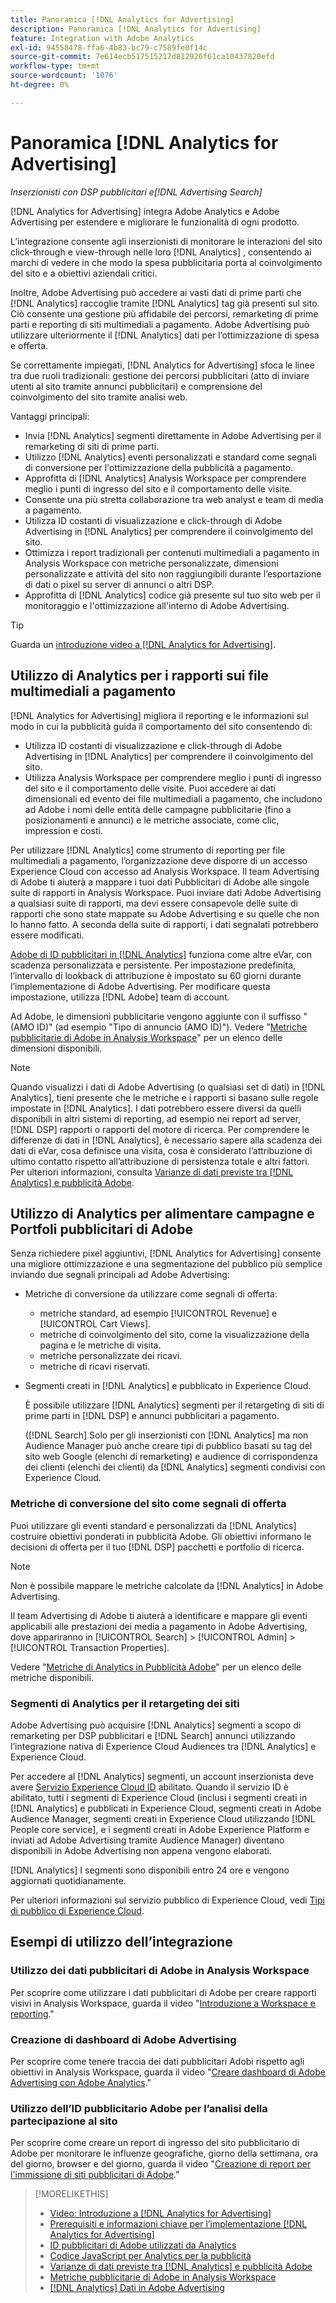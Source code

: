 ```yaml
---
title: Panoramica [!DNL Analytics for Advertising]
description: Panoramica [!DNL Analytics for Advertising]
feature: Integration with Adobe Analytics
exl-id: 94558478-ffa6-4b83-bc79-c7589fe0f14c
source-git-commit: 7e614ecb517515217d812926f61ca10437820efd
workflow-type: tm+mt
source-wordcount: '1076'
ht-degree: 0%

---
```


# Panoramica [!DNL Analytics for Advertising]

*Inserzionisti con DSP pubblicitari e[!DNL Advertising Search]*

[!DNL Analytics for Advertising] integra Adobe Analytics e Adobe Advertising per estendere e migliorare le funzionalità di ogni prodotto.

L’integrazione consente agli inserzionisti di monitorare le interazioni del sito click-through e view-through nelle loro [!DNL Analytics] , consentendo ai marchi di vedere in che modo la spesa pubblicitaria porta al coinvolgimento del sito e a obiettivi aziendali critici.

Inoltre, Adobe Advertising può accedere ai vasti dati di prime parti che [!DNL Analytics] raccoglie tramite [!DNL Analytics] tag già presenti sul sito. Ciò consente una gestione più affidabile dei percorsi, remarketing di prime parti e reporting di siti multimediali a pagamento. Adobe Advertising può utilizzare ulteriormente il [!DNL Analytics] dati per l’ottimizzazione di spesa e offerta.

Se correttamente impiegati, [!DNL Analytics for Advertising] sfoca le linee tra due ruoli tradizionali: gestione dei percorsi pubblicitari (atto di inviare utenti al sito tramite annunci pubblicitari) e comprensione del coinvolgimento del sito tramite analisi web.

Vantaggi principali:

* Invia [!DNL Analytics] segmenti direttamente in Adobe Advertising per il remarketing di siti di prime parti.
* Utilizzo [!DNL Analytics] eventi personalizzati e standard come segnali di conversione per l&#39;ottimizzazione della pubblicità a pagamento.
* Approfitta di [!DNL Analytics] Analysis Workspace per comprendere meglio i punti di ingresso del sito e il comportamento delle visite.
* Consente una più stretta collaborazione tra web analyst e team di media a pagamento.
* Utilizza ID costanti di visualizzazione e click-through di Adobe Advertising in [!DNL Analytics] per comprendere il coinvolgimento del sito.
* Ottimizza i report tradizionali per contenuti multimediali a pagamento in Analysis Workspace con metriche personalizzate, dimensioni personalizzate e attività del sito non raggiungibili durante l’esportazione di dati o pixel su server di annunci o altri DSP.
* Approfitta di [!DNL Analytics] codice già presente sul tuo sito web per il monitoraggio e l&#39;ottimizzazione all&#39;interno di Adobe Advertising.

>[!TIP]
>
> Guarda un [introduzione video a [!DNL Analytics for Advertising]](https://experienceleague.adobe.com/docs/advertising-learn/tutorials/analytics/intro-a4adc.html?lang=en#analytics).

## Utilizzo di Analytics per i rapporti sui file multimediali a pagamento

[!DNL Analytics for Advertising] migliora il reporting e le informazioni sul modo in cui la pubblicità guida il comportamento del sito consentendo di:

* Utilizza ID costanti di visualizzazione e click-through di Adobe Advertising in [!DNL Analytics] per comprendere il coinvolgimento del sito.
* Utilizza Analysis Workspace per comprendere meglio i punti di ingresso del sito e il comportamento delle visite. Puoi accedere ai dati dimensionali ed evento dei file multimediali a pagamento, che includono ad Adobe i nomi delle entità delle campagne pubblicitarie (fino a posizionamenti e annunci) e le metriche associate, come clic, impression e costi.

Per utilizzare [!DNL Analytics] come strumento di reporting per file multimediali a pagamento, l’organizzazione deve disporre di un accesso Experience Cloud con accesso ad Analysis Workspace. Il team Advertising di Adobe ti aiuterà a mappare i tuoi dati Pubblicitari di Adobe alle singole suite di rapporti in Analysis Workspace. Puoi inviare dati Adobe Advertising a qualsiasi suite di rapporti, ma devi essere consapevole delle suite di rapporti che sono state mappate su Adobe Advertising e su quelle che non lo hanno fatto. A seconda della suite di rapporti, i dati segnalati potrebbero essere modificati.

[Adobe di ID pubblicitari in [!DNL Analytics]](ids.md) funziona come altre eVar, con scadenza personalizzata e persistente. Per impostazione predefinita, l’intervallo di lookback di attribuzione è impostato su 60 giorni durante l’implementazione di Adobe Advertising. Per modificare questa impostazione, utilizza [!DNL Adobe] team di account.

Ad Adobe, le dimensioni pubblicitarie vengono aggiunte con il suffisso &quot;(AMO ID)&quot; (ad esempio &quot;Tipo di annuncio (AMO ID)&quot;). Vedere &quot;[Metriche pubblicitarie di Adobe in Analysis Workspace](advertising-metrics-in-analytics.md)&quot; per un elenco delle dimensioni disponibili.

>[!NOTE]
>
> Quando visualizzi i dati di Adobe Advertising (o qualsiasi set di dati) in [!DNL Analytics], tieni presente che le metriche e i rapporti si basano sulle regole impostate in [!DNL Analytics]. I dati potrebbero essere diversi da quelli disponibili in altri sistemi di reporting, ad esempio nei report ad server, [!DNL DSP] rapporti o rapporti del motore di ricerca. Per comprendere le differenze di dati in [!DNL Analytics], è necessario sapere alla scadenza dei dati di eVar, cosa definisce una visita, cosa è considerato l’attribuzione di ultimo contatto rispetto all’attribuzione di persistenza totale e altri fattori. Per ulteriori informazioni, consulta [Varianze di dati previste tra [!DNL Analytics] e pubblicità Adobe](data-variances.md).

## Utilizzo di Analytics per alimentare campagne e Portfoli pubblicitari di Adobe

Senza richiedere pixel aggiuntivi, [!DNL Analytics for Advertising] consente una migliore ottimizzazione e una segmentazione del pubblico più semplice inviando due segnali principali ad Adobe Advertising:

* Metriche di conversione da utilizzare come segnali di offerta:
   * metriche standard, ad esempio [!UICONTROL Revenue] e [!UICONTROL Cart Views].
   * metriche di coinvolgimento del sito, come la visualizzazione della pagina e le metriche di visita.
   * metriche personalizzate dei ricavi.
   * metriche di ricavi riservati.
* Segmenti creati in [!DNL Analytics] e pubblicato in Experience Cloud.

   È possibile utilizzare [!DNL Analytics] segmenti per il retargeting di siti di prime parti in [!DNL DSP] e annunci pubblicitari a pagamento.

   ([!DNL Search] Solo per gli inserzionisti con [!DNL Analytics] ma non Audience Manager può anche creare tipi di pubblico basati su tag del sito web Google (elenchi di remarketing) e audience di corrispondenza dei clienti (elenchi dei clienti) da [!DNL Analytics] segmenti condivisi con Experience Cloud.

### Metriche di conversione del sito come segnali di offerta

Puoi utilizzare gli eventi standard e personalizzati da [!DNL Analytics] costruire obiettivi ponderati in pubblicità Adobe. Gli obiettivi informano le decisioni di offerta per il tuo [!DNL DSP] pacchetti e portfolio di ricerca.

>[!NOTE]
>
> Non è possibile mappare le metriche calcolate da [!DNL Analytics] in Adobe Advertising.

Il team Advertising di Adobe ti aiuterà a identificare e mappare gli eventi applicabili alle prestazioni dei media a pagamento in Adobe Advertising, dove appariranno in [!UICONTROL Search] > [!UICONTROL Admin] > [!UICONTROL Transaction Properties].

Vedere &quot;[Metriche di Analytics in Pubblicità Adobe](analytics-data-in-advertising.md)&quot; per un elenco delle metriche disponibili.

### Segmenti di Analytics per il retargeting dei siti

Adobe Advertising può acquisire [!DNL Analytics] segmenti a scopo di remarketing per DSP pubblicitari e [!DNL Search] annunci utilizzando l’integrazione nativa di Experience Cloud Audiences tra [!DNL Analytics] e Experience Cloud.

Per accedere al [!DNL Analytics] segmenti, un account inserzionista deve avere [Servizio Experience Cloud ID](https://experienceleague.adobe.com/docs/id-service/using/home.html) abilitato. Quando il servizio ID è abilitato, tutti i segmenti di Experience Cloud (inclusi i segmenti creati in [!DNL Analytics] e pubblicati in Experience Cloud, segmenti creati in Adobe Audience Manager, segmenti creati in Experience Cloud utilizzando [!DNL People core service], e i segmenti creati in Adobe Experience Platform e inviati ad Adobe Advertising tramite Audience Manager) diventano disponibili in Adobe Advertising non appena vengono elaborati.

[!DNL Analytics] I segmenti sono disponibili entro 24 ore e vengono aggiornati quotidianamente.

Per ulteriori informazioni sul servizio pubblico di Experience Cloud, vedi [Tipi di pubblico di Experience Cloud](https://experienceleague.adobe.com/docs/core-services/interface/audiences/audience-library.html).

## Esempi di utilizzo dell’integrazione

### Utilizzo dei dati pubblicitari di Adobe in Analysis Workspace

Per scoprire come utilizzare i dati pubblicitari di Adobe per creare rapporti visivi in Analysis Workspace, guarda il video &quot;[Introduzione a Workspace e reporting](https://experienceleague.adobe.com/docs/advertising-learn/tutorials/analytics/analytics-analysis-workspace-a4adc.html).&quot;

### Creazione di dashboard di Adobe Advertising

Per scoprire come tenere traccia dei dati pubblicitari Adobi rispetto agli obiettivi in Analysis Workspace, guarda il video &quot;[Creare dashboard di Adobe Advertising con Adobe Analytics](https://experienceleague.adobe.com/docs/advertising-learn/tutorials/analytics/analytics-dashboards-a4adc.html).&quot;

### Utilizzo dell’ID pubblicitario Adobe per l’analisi della partecipazione al sito

Per scoprire come creare un report di ingresso del sito pubblicitario di Adobe per monitorare le influenze geografiche, giorno della settimana, ora del giorno, browser e del giorno, guarda il video &quot;[Creazione di report per l&#39;immissione di siti pubblicitari di Adobe](https://experienceleague.adobe.com/docs/advertising-learn/tutorials/analytics/analytics-site-entry-a4adc.html).&quot;

>[!MORELIKETHIS]
>
>* [Video: Introduzione a [!DNL Analytics for Advertising]](https://experienceleague.adobe.com/docs/advertising-learn/tutorials/analytics/intro-a4adc.html)
>* [Prerequisiti e informazioni chiave per l’implementazione [!DNL Analytics for Advertising]](prerequisites.md)
>* [ID pubblicitari di Adobe utilizzati da Analytics](ids.md)
>* [Codice JavaScript per Analytics per la pubblicità](/help/integrations/analytics/javascript.md)
>* [Varianze di dati previste tra [!DNL Analytics] e pubblicità Adobe](data-variances.md)
>* [Metriche pubblicitarie di Adobe in Analysis Workspace](/help/integrations/analytics/advertising-metrics-in-analytics.md)
>* [[!DNL Analytics] Dati in Adobe Advertising](/help/integrations/analytics/analytics-data-in-advertising.md)

